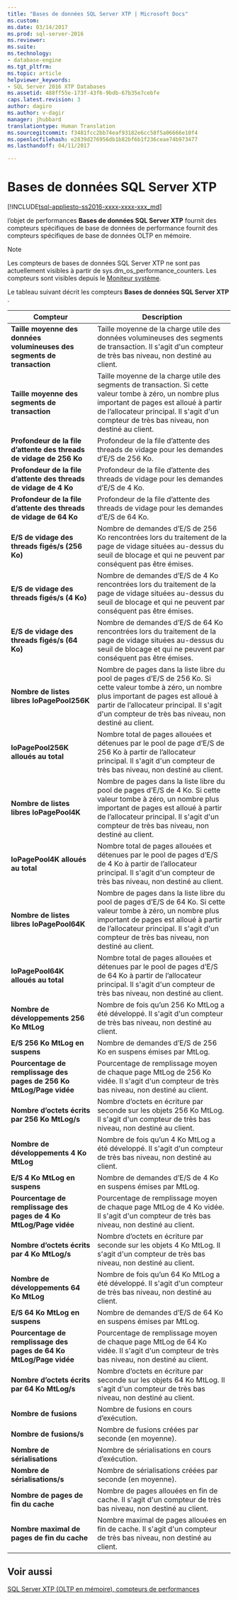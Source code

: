 ```yaml
---
title: "Bases de données SQL Server XTP | Microsoft Docs"
ms.custom: 
ms.date: 03/14/2017
ms.prod: sql-server-2016
ms.reviewer: 
ms.suite: 
ms.technology:
- database-engine
ms.tgt_pltfrm: 
ms.topic: article
helpviewer_keywords:
- SQL Server 2016 XTP Databases
ms.assetid: 488ff55e-173f-43f6-9bdb-67b35e7cebfe
caps.latest.revision: 3
author: dagiro
ms.author: v-dagir
manager: jhubbard
translationtype: Human Translation
ms.sourcegitcommit: f3481fcc2bb74eaf93182e6cc58f5a06666e10f4
ms.openlocfilehash: e2839d276956db1b82bf6b1f236ceae74b973477
ms.lasthandoff: 04/11/2017

---
```

# <a name="sql-server-xtp-databases"></a>Bases de données SQL Server XTP
[!INCLUDE[tsql-appliesto-ss2016-xxxx-xxxx-xxx_md](../../includes/tsql-appliesto-ss2016-xxxx-xxxx-xxx-md.md)]

l’objet de performances **Bases de données SQL Server XTP** fournit des compteurs spécifiques de base de données de performance fournit des compteurs spécifiques de base de données OLTP en mémoire.

> [!NOTE]
>  Les compteurs de bases de données SQL Server XTP ne sont pas actuellement visibles à partir de sys.dm_os_performance_counters.  Les compteurs sont visibles depuis le [Moniteur système](../../relational-databases/performance/start-system-monitor-windows.md).

Le tableau suivant décrit les compteurs **Bases de données SQL Server XTP** .

|Compteur|Description| 
|-------------|-----------------|  
|**Taille moyenne des données volumineuses des segments de transaction**|Taille moyenne de la charge utile des données volumineuses des segments de transaction. Il s'agit d'un compteur de très bas niveau, non destiné au client.|
|**Taille moyenne des segments de transaction**|Taille moyenne de la charge utile des segments de transaction. Si cette valeur tombe à zéro, un nombre plus important de pages est alloué à partir de l’allocateur principal. Il s'agit d'un compteur de très bas niveau, non destiné au client.|
|**Profondeur de la file d’attente des threads de vidage de 256 Ko**|Profondeur de la file d’attente des threads de vidage pour les demandes d’E/S de 256 Ko.|
|**Profondeur de la file d’attente des threads de vidage de 4 Ko**|Profondeur de la file d’attente des threads de vidage pour les demandes d’E/S de 4 Ko.|
|**Profondeur de la file d’attente des threads de vidage de 64 Ko**|Profondeur de la file d’attente des threads de vidage pour les demandes d’E/S de 64 Ko.|
|**E/S de vidage des threads figés/s (256 Ko)**|Nombre de demandes d’E/S de 256 Ko rencontrées lors du traitement de la page de vidage situées au-dessus du seuil de blocage et qui ne peuvent par conséquent pas être émises.|
|**E/S de vidage des threads figés/s (4 Ko)**|Nombre de demandes d’E/S de 4 Ko rencontrées lors du traitement de la page de vidage situées au-dessus du seuil de blocage et qui ne peuvent par conséquent pas être émises.|
|**E/S de vidage des threads figés/s (64 Ko)**|Nombre de demandes d’E/S de 64 Ko rencontrées lors du traitement de la page de vidage situées au-dessus du seuil de blocage et qui ne peuvent par conséquent pas être émises.|
|**Nombre de listes libres IoPagePool256K**|Nombre de pages dans la liste libre du pool de pages d’E/S de 256 Ko. Si cette valeur tombe à zéro, un nombre plus important de pages est alloué à partir de l’allocateur principal. Il s'agit d'un compteur de très bas niveau, non destiné au client.|
|**IoPagePool256K alloués au total**|Nombre total de pages allouées et détenues par le pool de page d’E/S de 256 Ko à partir de l’allocateur principal. Il s'agit d'un compteur de très bas niveau, non destiné au client.|
|**Nombre de listes libres IoPagePool4K**|Nombre de pages dans la liste libre du pool de pages d’E/S de 4 Ko. Si cette valeur tombe à zéro, un nombre plus important de pages est alloué à partir de l’allocateur principal. Il s'agit d'un compteur de très bas niveau, non destiné au client.|
|**IoPagePool4K alloués au total**|Nombre total de pages allouées et détenues par le pool de pages d’E/S de 4 Ko à partir de l’allocateur principal. Il s'agit d'un compteur de très bas niveau, non destiné au client.|
|**Nombre de listes libres IoPagePool64K**|Nombre de pages dans la liste libre du pool de pages d’E/S de 64 Ko. Si cette valeur tombe à zéro, un nombre plus important de pages est alloué à partir de l’allocateur principal. Il s'agit d'un compteur de très bas niveau, non destiné au client.|
|**IoPagePool64K alloués au total**|Nombre total de pages allouées et détenues par le pool de pages d’E/S de 64 Ko à partir de l’allocateur principal. Il s'agit d'un compteur de très bas niveau, non destiné au client.|
|**Nombre de développements 256 Ko MtLog**|Nombre de fois qu’un 256 Ko MtLog a été développé. Il s'agit d'un compteur de très bas niveau, non destiné au client.|
|**E/S 256 Ko MtLog en suspens**|Nombre de demandes d’E/S de 256 Ko en suspens émises par MtLog.|
|**Pourcentage de remplissage des pages de 256 Ko MtLog/Page vidée**|Pourcentage de remplissage moyen de chaque page MtLog de 256 Ko vidée. Il s'agit d'un compteur de très bas niveau, non destiné au client.|
|**Nombre d’octets écrits par 256 Ko MtLog/s**|Nombre d’octets en écriture par seconde sur les objets 256 Ko MtLog. Il s'agit d'un compteur de très bas niveau, non destiné au client.|
|**Nombre de développements 4 Ko MtLog**|Nombre de fois qu’un 4 Ko MtLog a été développé. Il s'agit d'un compteur de très bas niveau, non destiné au client.|
|**E/S 4 Ko MtLog en suspens**|Nombre de demandes d’E/S de 4 Ko en suspens émises par MtLog.|
|**Pourcentage de remplissage des pages de 4 Ko MtLog/Page vidée**|Pourcentage de remplissage moyen de chaque page MtLog de 4 Ko vidée. Il s'agit d'un compteur de très bas niveau, non destiné au client.|
|**Nombre d’octets écrits par 4 Ko MtLog/s**|Nombre d’octets en écriture par seconde sur les objets 4 Ko MtLog. Il s'agit d'un compteur de très bas niveau, non destiné au client.|
|**Nombre de développements 64 Ko MtLog**|Nombre de fois qu’un 64 Ko MtLog a été développé. Il s'agit d'un compteur de très bas niveau, non destiné au client.|
|**E/S 64 Ko MtLog en suspens**|Nombre de demandes d’E/S de 64 Ko en suspens émises par MtLog.|
|**Pourcentage de remplissage des pages de 64 Ko MtLog/Page vidée**|Pourcentage de remplissage moyen de chaque page MtLog de 64 Ko vidée. Il s'agit d'un compteur de très bas niveau, non destiné au client.|
|**Nombre d’octets écrits par 64 Ko MtLog/s**|Nombre d’octets en écriture par seconde sur les objets 64 Ko MtLog. Il s'agit d'un compteur de très bas niveau, non destiné au client.|
|**Nombre de fusions**|Nombre de fusions en cours d’exécution.|
|**Nombre de fusions/s**|Nombre de fusions créées par seconde (en moyenne).|
|**Nombre de sérialisations**|Nombre de sérialisations en cours d’exécution.|
|**Nombre de sérialisations/s**|Nombre de sérialisations créées par seconde (en moyenne).|
|**Nombre de pages de fin du cache**|Nombre de pages allouées en fin de cache. Il s'agit d'un compteur de très bas niveau, non destiné au client.|
|**Nombre maximal de pages de fin du cache**|Nombre maximal de pages allouées en fin de cache. Il s'agit d'un compteur de très bas niveau, non destiné au client.|


## <a name="see-also"></a>Voir aussi  
[SQL Server XTP &#40;OLTP en mémoire&#41;, compteurs de performances](../../relational-databases/performance-monitor/sql-server-xtp-in-memory-oltp-performance-counters.md)
